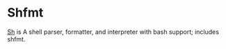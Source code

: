 # Shfmt

[Sh](https://github.com/mvdan/sh) is A shell parser, formatter, and interpreter with bash support; includes shfmt.
